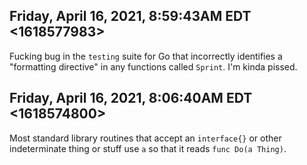 ## Friday, April 16, 2021, 8:59:43AM EDT <1618577983>

Fucking bug in the `testing` suite for Go that incorrectly identifies a
"formatting directive" in any functions called `Sprint`. I'm kinda
pissed.

## Friday, April 16, 2021, 8:06:40AM EDT <1618574800>

Most standard library routines that accept an `interface{}` or other
indeterminate thing or stuff use `a` so that it reads `func Do(a
Thing)`.


